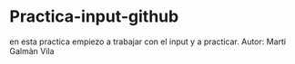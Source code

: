 # Practica-input-github
en esta practica empiezo a trabajar con el input y a practicar.
Autor: Martí Galmàn Vila

